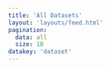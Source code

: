 ```yaml
---
title: 'All Datasets'
layout: 'layouts/feed.html'
pagination:
  data: all
  size: 10
datakey: 'dataset'
---
```

